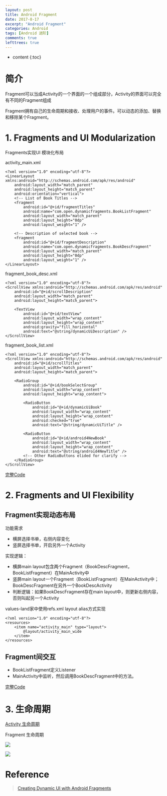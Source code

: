 ```yaml
---
layout: post
title: Android Fragment
date: 2017-8-17
excerpt: "Android Fragment"
categories: Android
tags: [Android 进阶]
comments: true
lefttrees: true
---
```


* content
{:toc}



# 简介

Fragment可以当成Activity的一个界面的一个组成部分，Activity的界面可以完全有不同的Fragment组成

Fragment拥有自己的生命周期和接收、处理用户的事件。可以动态的添加、替换和移除某个Fragment。

# 1. Fragments and UI Modularization

Fragments实现UI 模块化布局

activity_main.xml
    
    <?xml version="1.0" encoding="utf-8"?>
    <LinearLayout xmlns:android="http://schemas.android.com/apk/res/android"
        android:layout_width="match_parent"
        android:layout_height="match_parent"
        android:orientation="vertical">
        <!-- List of Book Titles -->
        <fragment
            android:id="@+id/fragmentTitles"
            android:name="com.open.dynamicfragments.BookListFragment"
            android:layout_width="match_parent"
            android:layout_height="0dp"
            android:layout_weight="1" />
    
        <!-- Description of selected book -->
        <fragment
            android:id="@+id/fragmentDescription"
            android:name="com.open.dynamicfragments.BookDescFragment"
            android:layout_width="match_parent"
            android:layout_height="0dp"
            android:layout_weight="1" />
    </LinearLayout>


fragment_book_desc.xml

    <?xml version="1.0" encoding="utf-8"?>
    <ScrollView xmlns:android="http://schemas.android.com/apk/res/android"
        android:id="@+id/scrollDescription"
        android:layout_width="match_parent"
        android:layout_height="match_parent">
    
        <TextView
            android:id="@+id/textView"
            android:layout_width="wrap_content"
            android:layout_height="wrap_content"
            android:gravity="fill_horizontal"
            android:text="@string/dynamicUiDescription" />
    </ScrollView>


fragment_book_list.xml
    
    <?xml version="1.0" encoding="utf-8"?>
    <ScrollView xmlns:android="http://schemas.android.com/apk/res/android"
        android:id="@+id/scrollTitles"
        android:layout_width="match_parent"
        android:layout_height="match_parent">
    
        <RadioGroup
            android:id="@+id/bookSelectGroup"
            android:layout_width="wrap_content"
            android:layout_height="wrap_content">
    
            <RadioButton
                android:id="@+id/dynamicUiBook"
                android:layout_width="wrap_content"
                android:layout_height="wrap_content"
                android:checked="true"
                android:text="@string/dynamicUiTitle" />
    
            <RadioButton
                android:id="@+id/android4NewBook"
                android:layout_width="wrap_content"
                android:layout_height="wrap_content"
                android:text="@string/android4NewTitle" />
            <!-- Other RadioButtons elided for clarify -->
        </RadioGroup>
    </ScrollView>

[完整Code](https://github.com/vivianking6855/android-advanced/tree/master/DynamicFragments/DynamicFragments-Chapter1)

# 2. Fragments and UI Flexibility

## Fragment实现动态布局

功能需求

- 横屏选择书单，右侧内容变化
- 竖屏选择书单，开启另外一个Activity

实现逻辑：

- 横屏main layout包含两个Fragment（BookDescFragment，BookListFragment）在MainActivity中
- 竖屏main layout一个Fragment（BookListFragment）在MainActivity中；BookDescFragment在另外一个BookDescActivity
- 判断逻辑：如果BookDescFragment存在main layout中，则更新右侧内容，否则叫起另一个Activity

values-land家中使用refs.xml layout alias方式实现

    <?xml version="1.0" encoding="utf-8"?>
    <resources>
        <item name="activity_main" type="layout">
            @layout/activity_main_wide
        </item>
    </resources>


## Fragment间交互

- BookListFragment定义Listener
- MainActivity中监听，然后调用BookDescFragment中的方法。

[完整Code](https://github.com/vivianking6855/android-advanced/tree/master/DynamicFragments/DynamicFragments-Chapter2)

# 3. 生命周期

[Activity 生命周期](https://developer.android.com/reference/android/app/Activity.html#ActivityLifecycle)

Fragment 生命周期

![](http://i.imgur.com/h61e5oE.jpg)

![](http://i.imgur.com/PqQfmUA.jpg)


# Reference


> [Creating Dynamic UI with Android Fragments](https://github.com/vivianking6855/android-advanced/blob/master/DynamicFragments/Creating%20Dynamic%20UI%20with%20Android%20Fragments.pdf)

